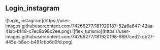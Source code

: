 <h2>Login_instagram</h2>
![login_instagram](https://user-images.githubusercontent.com/74266277/181920187-52a6a647-42aa-41ac-bf48-c7ec8b98c2ee.png)
![flex_turismo](https://user-images.githubusercontent.com/74266277/181920198-9897ced2-db27-445e-b8ec-b491cbb6d0fd.png)
